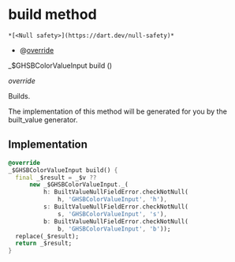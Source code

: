 


# build method




    *[<Null safety>](https://dart.dev/null-safety)*



- @[override](https://api.flutter.dev/flutter/dart-core/override-constant.html)

_$GHSBColorValueInput build
()

_override_



<p>Builds.</p>
<p>The implementation of this method will be generated for you by the
built_value generator.</p>



## Implementation

```dart
@override
_$GHSBColorValueInput build() {
  final _$result = _$v ??
      new _$GHSBColorValueInput._(
          h: BuiltValueNullFieldError.checkNotNull(
              h, 'GHSBColorValueInput', 'h'),
          s: BuiltValueNullFieldError.checkNotNull(
              s, 'GHSBColorValueInput', 's'),
          b: BuiltValueNullFieldError.checkNotNull(
              b, 'GHSBColorValueInput', 'b'));
  replace(_$result);
  return _$result;
}
```







